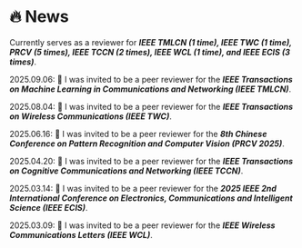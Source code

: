 # 🔥 News

Currently serves as a reviewer for **<i>IEEE TMLCN (1 time), IEEE TWC (1 time), PRCV (5 times), IEEE TCCN (2 times), IEEE WCL (1 time), and IEEE ECIS (3 times)</i>**.

2025.09.06: 🎉 I was invited to be a peer reviewer for the **<i>IEEE Transactions on Machine Learning in Communications and Networking (IEEE TMLCN)</i>**.

2025.08.04: 🎉 I was invited to be a peer reviewer for the **<i>IEEE Transactions on Wireless Communications (IEEE TWC)</i>**.

2025.06.16: 🎉 I was invited to be a peer reviewer for the **<i>8th Chinese Conference on Pattern Recognition and Computer Vision (PRCV 2025)</i>**.

2025.04.20: 🎉 I was invited to be a peer reviewer for the **<i>IEEE Transactions on Cognitive Communications and Networking (IEEE TCCN)</i>**.

2025.03.14: 🎉 I was invited to be a peer reviewer for the **<i>2025 IEEE 2nd International Conference on Electronics, Communications and Intelligent Science (IEEE ECIS)</i>**.

2025.03.09: 🎉 I was invited to be a peer reviewer for the **<i>IEEE Wireless Communications Letters (IEEE WCL)</i>**.

